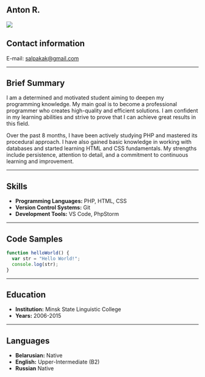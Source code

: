 ## Anton R.
![](https://avatars.githubusercontent.com/u/173004689?s=400&u=b859a7dd4c078aa3052c979d40668d0d0cbebf8f&v=4)
## Contact information
E-mail: salpakak@gmail.com
___
## Brief Summary
I am a determined and motivated student aiming to deepen my programming knowledge. My main goal is to become a professional programmer who creates high-quality and efficient solutions. I am confident in my learning abilities and strive to prove that I can achieve great results in this field.

Over the past 8 months, I have been actively studying PHP and mastered its procedural approach. I have also gained basic knowledge in working with databases and started learning HTML and CSS fundamentals. My strengths include persistence, attention to detail, and a commitment to continuous learning and improvement.
___
## Skills
- **Programming Languages:** PHP, HTML, CSS
- **Version Control Systems:** Git
- **Development Tools:** VS Code, PhpStorm

___
## Code Samples
```javascript
function helloWorld() {
  var str = "Hello World!";
  console.log(str);
}
```
___
## Education

- **Institution:** Minsk State Linguistic College
- **Years:** 2006-2015
___
## Languages
- **Belarusian:** Native
- **English:** Upper-Intermediate (B2)
- **Russian** Native